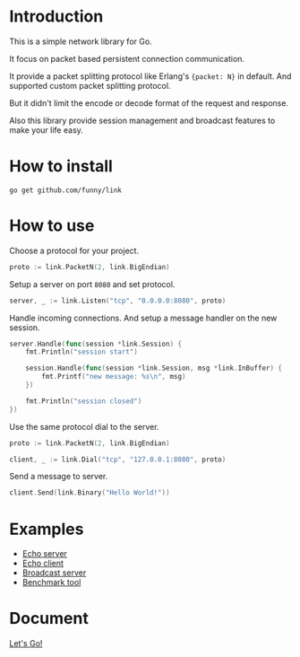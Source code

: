 Introduction
============

This is a simple network library for Go.

It focus on packet based persistent connection communication.

It provide a packet splitting protocol like Erlang's `{packet: N}` in default. And supported custom packet splitting protocol.

But it didn't limit the encode or decode format of the request and response.

Also this library provide session management and broadcast features to make your life easy.

How to install
==============

```
go get github.com/funny/link
```

How to use
===========

Choose a protocol for your project.

```go
proto := link.PacketN(2, link.BigEndian)
```

Setup a server on port `8080` and set protocol.

```go
server, _ := link.Listen("tcp", "0.0.0.0:8080", proto)
```

Handle incoming connections. And setup a message handler on the new session.

```go
server.Handle(func(session *link.Session) {
	fmt.Println("session start")

	session.Handle(func(session *link.Session, msg *link.InBuffer) {
		fmt.Printf("new message: %s\n", msg)
	})

	fmt.Println("session closed")
})
```

Use the same protocol dial to the server.

```go
proto := link.PacketN(2, link.BigEndian)

client, _ := link.Dial("tcp", "127.0.0.1:8080", proto)
```

Send a message to server.

```go
client.Send(link.Binary("Hello World!"))
```

Examples
========

* [Echo server](https://github.com/funny/link/blob/master/examples/echo_server/main.go)
* [Echo client](https://github.com/funny/link/blob/master/examples/echo_client/main.go)
* [Broadcast server](https://github.com/funny/link/blob/master/examples/broadcast/main.go)
* [Benchmark tool](https://github.com/funny/link/blob/master/examples/benchmark/main.go)

Document
========

[Let's Go!](http://godoc.org/github.com/funny/link)
